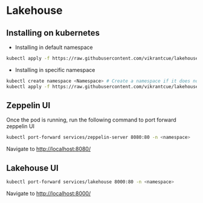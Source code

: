 # Lakehouse

## Installing on kubernetes

* Installing in default namespace
```bash
kubectl apply -f https://raw.githubusercontent.com/vikrantcue/lakehouse-templates/main/zeppelin-server.yaml 
```

* Installing in specific namespace
```bash
kubectl create namespace <Namespace> # Create a namespace if it does not exist. You can skip it if you want to install in an existing namespace
kubectl apply -f https://raw.githubusercontent.com/vikrantcue/lakehouse-templates/main/zeppelin-server.yaml -n <Namespace>
```

## Zeppelin UI
Once the pod is running, run the following command to port forward zeppelin UI
```bash
kubectl port-forward services/zeppelin-server 8080:80 -n <namespace>
```
Navigate to [http://localhost:8080/](http://localhost:8080/) 

## Lakehouse UI
```bash
kubectl port-forward services/lakehouse 8000:80 -n <namespace>
```
Navigate to [http://localhost:8000/](http://localhost:8000/) 
